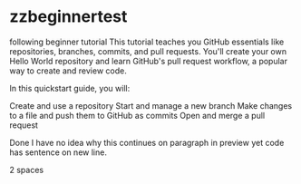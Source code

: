 # zzbeginnertest
following beginner tutorial
This tutorial teaches you GitHub essentials like repositories, branches, commits, and pull requests. You'll create your own Hello World repository and learn GitHub's pull request workflow, a popular way to create and review code.

In this quickstart guide, you will:

Create and use a repository
Start and manage a new branch
Make changes to a file and push them to GitHub as commits
Open and merge a pull request

Done
I have no idea why this continues on paragraph in preview yet code has sentence on new line.

2 spaces
